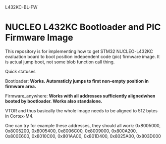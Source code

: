 L432KC-BL-FW

# NUCLEO L432KC Bootloader and PIC Firmware Image

This repository is for implementing how to get STM32 NUCLEO-L432KC evaluation board to boot position independent code (pic) firmware image. It is actual jump boot, not some blob function call thing.

Quick statuses

Bootloader: **Works. Automaticly jumps to first non-empty position in firmware area.**

Firmware_anywhere: **Works with all addresses sufficiently alignedwhen booted by bootloader. Works also standalone.**

VTOR and thus basically the whole image needs to be aligned to 512 bytes in Cortex-M4.

One can try for example these addresses, they should all work:  0x8005000, 0x8005200,
0x8005400, 0x8006C00, 0x8009000, 0x800A200, 0x800E600, 0x8010C00, 0x801AA00, 0x801D400,
0x8025A00, 0x803D000
